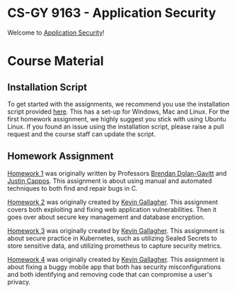 # CS-GY 9163 - Application Security

Welcome to [Application Security](https://github.com/NYUAppSec/.github/blob/main/images/code.jpg)!

# Course Material

## Installation Script
To get started with the assignments, we recommend you use the installation script provided [here](https://github.com/NYUAppSec/appsec-env-setup-script). 
This has a set-up for Windows, Mac and Linux. For the first homework assignment, we highly suggest you stick with using Ubuntu Linux. 
If you found an issue using the installation script, please raise a pull request and the course staff can update the script.

## Homework Assignment
[Homework 1](https://github.com/NYUAppSec/appsec_hw1) was originally written by  Professors 
[Brendan Dolan-Gavitt](https://engineering.nyu.edu/faculty/brendan-dolan-gavitt) and [Justin Cappos](https://engineering.nyu.edu/faculty/justin-cappos). 
This assignment is about using manual and automated techniques to both find and repair bugs in C. 

[Homework 2](https://github.com/NYUAppSec/appsec_hw2) was originally created by [Kevin Gallagher](https://kgallagher.me/). 
This assignment covers both exploiting and fixing web application vulnerabilities. Then it goes over about secure key management and database encryption.

[Homework 3](https://github.com/NYUAppSec/appsec_hw3) was originally created by [Kevin Gallagher](https://kgallagher.me/). 
This assignment is about secure practice in Kubernetes, such as utilizing Sealed Secrets to store sensitive data, and utilizing prometheus to capture security metrics.

[Homework 4](https://github.com/NYUAppSec/appsec_hw4) was originally created by [Kevin Gallagher](https://kgallagher.me/). 
This assignment is about fixing a buggy mobile app that both has security misconfigurations and both identifying and removing code that can compromise a user's privacy.
